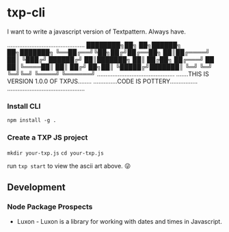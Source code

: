 # txp-cli

I want to write a javascript version of Textpattern. Always have.

.............................................
████████╗██╗  ██╗██████╗          ██╗███████╗
╚══██╔══╝╚██╗██╔╝██╔══██╗         ██║██╔════╝
   ██║    ╚███╔╝ ██████╔╝         ██║███████╗
   ██║    ██╔██╗ ██╔═══╝     ██   ██║╚════██║
   ██║   ██╔╝ ██╗██║         ╚█████╔╝███████║
   ╚═╝   ╚═╝  ╚═╝╚═╝          ╚════╝ ╚══════╝
.............................................
.......THIS IS VERSION 1.0.0 OF TXPJS........
..............CODE IS POTTERY................
.............................................

### Install CLI

``` shell
npm install -g .
```

### Create a TXP JS project

`mkdir your-txp.js`
`cd your-txp.js`

run `txp start` to view the ascii art above. :stuck_out_tongue_winking_eye:


## Development

### Node Package Prospects

- Luxon - Luxon is a library for working with dates and times in Javascript.
